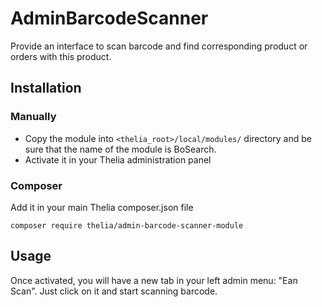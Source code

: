 # AdminBarcodeScanner

Provide an interface to scan barcode and find corresponding product or orders with this product.

## Installation

### Manually

* Copy the module into ```<thelia_root>/local/modules/``` directory and be sure that the name of the module is BoSearch.
* Activate it in your Thelia administration panel

### Composer

Add it in your main Thelia composer.json file

```
composer require thelia/admin-barcode-scanner-module
```

## Usage

Once activated, you will have a new tab in your left admin menu: "Ean Scan". Just click on it and start scanning barcode.

